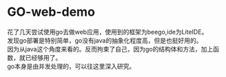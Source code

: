 # GO-web-demo
花了几天尝试使用go去做web应用，使用到的框架为beego,ide为LiteIDE。</br>
发现go部署是特别简单，go没有java的抽象化程度高，但是也挺好用的。</br>
因为从java这个角度来看的。反而拘束了自己，因为go的结构体和方法，加上函数，就已经够用了。</br>
go本身是由并发处理的，可以往这里深入研究。
